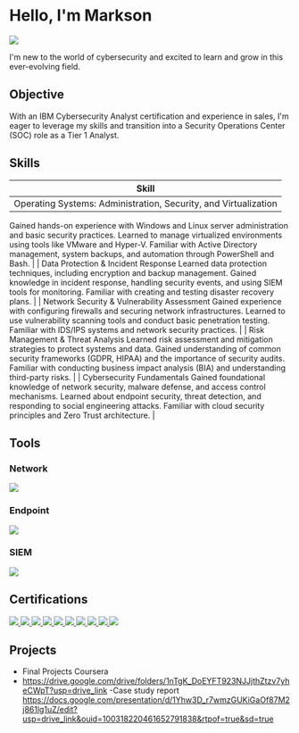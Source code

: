 # Hello, I'm Markson
<a href="https://www.linkedin.com/in/markson-umesi-4b898b34a">
  <img src="https://img.shields.io/badge/-LinkedIn-0072b1?&style=for-the-badge&logo=linkedin&logoColor=white" />
</a>



I'm new to the world of cybersecurity and excited to learn and grow in this ever-evolving field.


## Objective

With an IBM Cybersecurity Analyst certification and experience in sales, I'm eager to leverage my skills and transition into a Security Operations Center (SOC) role as a Tier 1 Analyst.

## Skills


| Skill                                         |
|-----------------------------------------------|
| Operating Systems: Administration, Security, and Virtualization
Gained hands-on experience with Windows and Linux server administration and basic security practices.
Learned to manage virtualized environments using tools like VMware and Hyper-V.
Familiar with Active Directory management, system backups, and automation through PowerShell and Bash.          |
| Data Protection & Incident Response
Learned data protection techniques, including encryption and backup management.
Gained knowledge in incident response, handling security events, and using SIEM tools for monitoring.
Familiar with creating and testing disaster recovery plans. |
| Network Security & Vulnerability Assessment
Gained experience with configuring firewalls and securing network infrastructures.
Learned to use vulnerability scanning tools and conduct basic penetration testing.
Familiar with IDS/IPS systems and network security practices.         |
| Risk Management & Threat Analysis
Learned risk assessment and mitigation strategies to protect systems and data.
Gained understanding of common security frameworks (GDPR, HIPAA) and the importance of security audits.
Familiar with conducting business impact analysis (BIA) and understanding third-party risks.      |
| Cybersecurity Fundamentals
Gained foundational knowledge of network security, malware defense, and access control mechanisms.
Learned about endpoint security, threat detection, and responding to social engineering attacks.
Familiar with cloud security principles and Zero Trust architecture.                 |



## Tools


### Network
<div>
<a href="https://www.wireshark.org">
  <img src="https://img.shields.io/badge/-Wireshark-1679A7?&style=for-the-badge&logo=Wireshark&logoColor=white" />
</a>
  
### Endpoint
<div>
<a href="https://www.microsoft.com/en-us/microsoft-365/security/business/defender-endpoint">
  <img src="https://img.shields.io/badge/-Microsoft%20Defender%20for%20Endpoint-00A4EF?&style=for-the-badge&logo=Microsoft&logoColor=white" />
</a>

    

### SIEM

<a href="https://www.splunk.com">
  <img src="https://img.shields.io/badge/-Splunk-000000?&style=for-the-badge&logo=Splunk&logoColor=white" />
</a>


 

## Certifications

<a href="https://www.ibm.com/certify">
  <img src="https://img.shields.io/badge/-IBM%20Cybersecurity%20Analyst-005C8A?&style=for-the-badge&logo=IBM&logoColor=white" />
  <img src="https://img.shields.io/badge/-IBM%20Penetration%20Testing-005C8A?&style=for-the-badge&logo=IBM&logoColor=white" />
  <img src="https://img.shields.io/badge/-IBM%20Hunting-005C8A?&style=for-the-badge&logo=IBM&logoColor=white" />
  <img src="https://img.shields.io/badge/-IBM%20Cryptography-005C8A?&style=for-the-badge&logo=IBM&logoColor=white" />
  <img src="https://img.shields.io/badge/-IBM%20Computer%20Networks-005C8A?&style=for-the-badge&logo=IBM&logoColor=white" />
  <img src="https://img.shields.io/badge/-IBM%20Network%20Security-005C8A?&style=for-the-badge&logo=IBM&logoColor=white" />
  <img src="https://img.shields.io/badge/-IBM%20Database%20Essentials-005C8A?&style=for-the-badge&logo=IBM&logoColor=white" />
  <img src="https://img.shields.io/badge/-IBM%20Vulnerability-005C8A?&style=for-the-badge&logo=IBM&logoColor=white" />
  <img src="https://img.shields.io/badge/-IBM%20Incident%20Response-005C8A?&style=for-the-badge&logo=IBM&logoColor=white" />
  <img src="https://img.shields.io/badge/-IBM%20Digital%20Forensics-005C8A?&style=for-the-badge&logo=IBM&logoColor=white" />
</a>

## Projects
- Final Projects Coursera
- https://drive.google.com/drive/folders/1nTgK_DoEYFT923NJJjthZtzv7yheCWpT?usp=drive_link
-Case study report
https://docs.google.com/presentation/d/1Yhw3D_r7wmzGUKiGaOf87M2j861lg1uZ/edit?usp=drive_link&ouid=100318220461652791838&rtpof=true&sd=true

